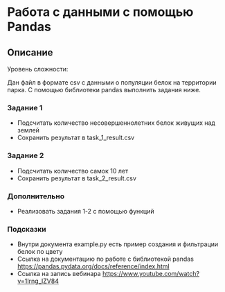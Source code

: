 # Работа с данными с помощью Pandas

## Описание
Уровень сложности: 

Дан файл  в формате csv с данными о популяции белок на территории парка.
С помощью библиотеки pandas выполнить задания ниже.

### Задание 1
* Подсчитать количество несовершеннолетних белок живущих над землей
* Сохранить результат в task_1_result.csv

### Задание 2
* Подсчитать количество самок 10 лет
* Сохранить результат в task_2_result.csv

### Дополнительно
* Реализовать задания 1-2 с помощью функций

### Подсказки
* Внутри документа example.py есть пример создания и фильтрации белок по цвету
* Ссылка на документацию по работе с библиотекой pandas https://pandas.pydata.org/docs/reference/index.html
* Ссылка на запись вебинара https://www.youtube.com/watch?v=1Irng_IZV84
